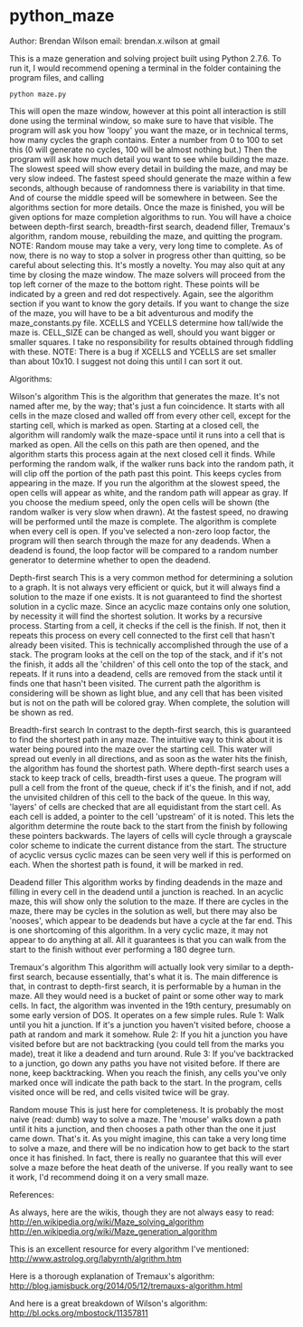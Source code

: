 ﻿python_maze
===========
Author: Brendan Wilson
email: brendan.x.wilson at gmail

This is a maze generation and solving project built using Python 2.7.6. To run it, I would recommend opening a terminal in the folder containing the program files, and calling

    python maze.py

This will open the maze window, however at this point all interaction is still done using the terminal window, so make sure to have that visible. The program will ask you how 'loopy' you want the maze, or in technical terms, how many cycles the graph contains. Enter a number from 0 to 100 to set this (0 will generate no cycles, 100 will be almost nothing but.) 
Then the program will ask how much detail you want to see while building the maze. The slowest speed will show every detail in building the maze, and may be very slow indeed. The fastest speed should generate the maze within a few seconds, although because of randomness there is variability in that time. And of course the middle speed will be somewhere in between. See the algorithms section for more details.
Once the maze is finished, you will be given options for maze completion algorithms to run. You will have a choice between depth-first search, breadth-first search, deadend filler, Tremaux's algorithm, random mouse, rebuilding the maze, and quitting the program. 
NOTE: Random mouse may take a very, very long time to complete. As of now, there is no way to stop a solver in progress other than quitting, so be careful about selecting this. It's mostly a novelty.
You may also quit at any time by closing the maze window. The maze solvers will proceed from the top left corner of the maze to the bottom right. These points will be indicated by a green and red dot respectively. Again, see the algorithm section if you want to know the gory details.
If you want to change the size of the maze, you will have to be a bit adventurous and modify the maze_constants.py file. XCELLS and YCELLS determine how tall/wide the maze is. CELL_SIZE can be changed as well, should you want bigger or smaller squares. I take no responsibility for results obtained through fiddling with these. NOTE: There is a bug if XCELLS and YCELLS are set smaller than about 10x10. I suggest not doing this until I can sort it out.


Algorithms:

Wilson's algorithm
This is the algorithm that generates the maze. It's not named after me, by the way; that's just a fun coincidence. It starts with all cells in the maze closed and walled off from every other cell, except for the starting cell, which is marked as open. Starting at a closed cell, the algorithm will randomly walk the maze-space until it runs into a cell that is marked as open. All the cells on this path are then opened, and the algorithm starts this process again at the next closed cell it finds. While performing the random walk, if the walker runs back into the random path, it will clip off the portion of the path past this point. This keeps cycles from appearing in the maze. If you run the algorithm at the slowest speed, the open cells will appear as white, and the random path will appear as gray. If you choose the medium speed, only the open cells will be shown (the random walker is very slow when drawn). At the fastest speed, no drawing will be performed until the maze is complete.
The algorithm is complete when every cell is open. If you've selected a non-zero loop factor, the program will then search through the maze for any deadends. When a deadend is found, the loop factor will be compared to a random number generator to determine whether to open the deadend.

Depth-first search
This is a very common method for determining a solution to a graph. It is not always very efficient or quick, but it will always find a solution to the maze if one exists. It is not guaranteed to find the shortest solution in a cyclic maze. Since an acyclic maze contains only one solution, by necessity it will find the shortest solution.
It works by a recursive process. Starting from a cell, it checks if the cell is the finish. If not, then it repeats this process on every cell connected to the first cell that hasn't already been visited. This is technically accomplished through the use of a stack. The program looks at the cell on the top of the stack, and if it's not the finish, it adds all the 'children' of this cell onto the top of the stack, and repeats. If it runs into a deadend, cells are removed from the stack until it finds one that hasn't been visited.
The current path the algorithm is considering will be shown as light blue, and any cell that has been visited but is not on the path will be colored gray. When complete, the solution will be shown as red.

Breadth-first search
In contrast to the depth-first search, this is guaranteed to find the shortest path in any maze. The intuitive way to think about it is water being poured into the maze over the starting cell. This water will spread out evenly in all directions, and as soon as the water hits the finish, the algorithm has found the shortest path.
Where depth-first search uses a stack to keep track of cells, breadth-first uses a queue. The program will pull a cell from the front of the queue, check if it's the finish, and if not, add the unvisited children of this cell to the back of the queue. In this way, 'layers' of cells are checked that are all equidistant from the start cell. As each cell is added, a pointer to the cell 'upstream' of it is noted. This lets the algorithm determine the route back to the start from the finish by following these pointers backwards.
The layers of cells will cycle through a grayscale color scheme to indicate the current distance from the start. The structure of acyclic versus cyclic mazes can be seen very well if this is performed on each. When the shortest path is found, it will be marked in red.

Deadend filler
This algorithm works by finding deadends in the maze and filling in every cell in the deadend until a junction is reached. In an acyclic maze, this will show only the solution to the maze. If there are cycles in the maze, there may be cycles in the solution as well, but there may also be 'nooses', which appear to be deadends but have a cycle at the far end. This is one shortcoming of this algorithm. In a very cyclic maze, it may not appear to do anything at all. All it guarantees is that you can walk from the start to the finish without ever performing a 180 degree turn.

Tremaux's algorithm
This algorithm will actually look very similar to a depth-first search, because essentially, that's what it is. The main difference is that, in contrast to depth-first search, it is performable by a human in the maze. All they would need is a bucket of paint or some other way to mark cells. In fact, the algorithm was invented in the 19th century, presumably on some early version of DOS. It operates on a few simple rules.
Rule 1: Walk until you hit a junction. If it's a junction you haven't visited before, choose a path at random and mark it somehow.
Rule 2: If you hit a junction you have visited before but are not backtracking (you could tell from the marks you made), treat it like a deadend and turn around.
Rule 3: If you've backtracked to a junction, go down any paths you have not visited before. If there are none, keep backtracking.
When you reach the finish, any cells you've only marked once will indicate the path back to the start. In the program, cells visited once will be red, and cells visited twice will be gray.

Random mouse
This is just here for completeness. It is probably the most naive (read: dumb) way to solve a maze. The 'mouse' walks down a path until it hits a junction, and then chooses a path other than the one it just came down. That's it. As you might imagine, this can take a very long time to solve a maze, and there will be no indication how to get back to the start once it has finished. In fact, there is really no guarantee that this will ever solve a maze before the heat death of the universe. If you really want to see it work, I'd recommend doing it on a very small maze.


References:

As always, here are the wikis, though they are not always easy to read:
http://en.wikipedia.org/wiki/Maze_solving_algorithm
http://en.wikipedia.org/wiki/Maze_generation_algorithm

This is an excellent resource for every algorithm I've mentioned:
http://www.astrolog.org/labyrnth/algrithm.htm

Here is a thorough explanation of Tremaux's algorithm:
http://blog.jamisbuck.org/2014/05/12/tremauxs-algorithm.html

And here is a great breakdown of Wilson's algorithm:
http://bl.ocks.org/mbostock/11357811
